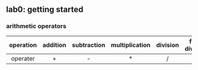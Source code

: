 ## lab0: getting started

### arithmetic operators
|operation|addition|subtraction|multiplication|division|floor division|modulus|exponentiation|
|:-:|:-:|:-:|:-:|:-:|:-:|:-:|:-:|
|operater|+|-|*|/|//|%|**|
